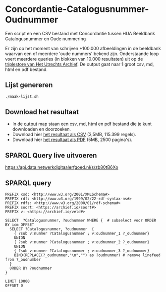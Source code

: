 # Concordantie-Catalogusnummer-Oudnummer
Een script en een CSV bestand met Concordantie tussen HUA Beeldbank Catalogusnummer en Oude nummering

Er zijn op het moment van schrijven +100.000 afbeeldingen in de beeldbank waarvan een of meerdere 'oude nummers' bekend zijn. Onderstaande loop voert meerdere queries (in blokken van 10.000 resultaten) uit op de [triplestore van Het Utrechts Archief](https://data.netwerkdigitaalerfgoed.nl/hetutrechtsarchief/mi2rdf/sparql/mi2rdf). De output gaat naar 1 groot csv, md, html en pdf bestand.

## Lijst genereren
```bash
./maak-lijst.sh
```

## Download het resultaat
* In de [output](https://github.com/hetutrechtsarchief/Concordantie-Catalogusnummer-Oudnummer/tree/master/output) map staan een csv, md, html en pdf bestand die je kunt downloaden en doorzoeken.
* Download hier [het resultaat als CSV](https://github.com/hetutrechtsarchief/Concordantie-Catalogusnummer-Oudnummer/raw/master/output/HUA-catnr-oudnr.csv) (3,5MB, 115.399 regels).
* Download hier [het resultaat als PDF](https://github.com/hetutrechtsarchief/Concordantie-Catalogusnummer-Oudnummer/raw/master/output/HUA-catnr-oudnr.pdf) (5MB, 2500 pagina's).

## SPARQL Query live uitvoeren
https://api.data.netwerkdigitaalerfgoed.nl/s/zb80tB6Xo

## SPARQL query
```sparql
PREFIX xsd: <http://www.w3.org/2001/XMLSchema#>
PREFIX rdf: <http://www.w3.org/1999/02/22-rdf-syntax-ns#>
PREFIX rdfs: <http://www.w3.org/2000/01/rdf-schema#>
PREFIX soort: <https://archief.io/soort#>
PREFIX v: <https://archief.io/veld#>

SELECT  ?Catalogusnummer, ?oudnummer WHERE {  # subselect voor ORDER BY icm OFFSET
  SELECT ?Catalogusnummer, ?oudnummer  {
    { ?sub v:nummer ?Catalogusnummer ; v:oudnummer_1 ?_oudnummer}
    UNION
    { ?sub v:nummer ?Catalogusnummer ; v:oudnummer_2 ?_oudnummer} 
    UNION
    { ?sub v:nummer ?Catalogusnummer ; v:oudnummer_3 ?_oudnummer}
    BIND(REPLACE(?_oudnummer,"\n","") as ?oudnummer) # remove linefeed from ?_oudnumber
  }
  ORDER BY ?oudnummer
}

LIMIT 10000
OFFSET 0
```
